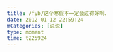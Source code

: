 ```yaml
---
title: /fyb/这个寒假不一定会过得好啊、
date: 2012-01-12 22:59:24
mCategories: [说说]
type: moment
time: t225924
---
```


